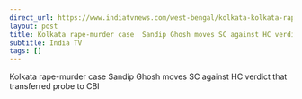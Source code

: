 ```yaml
---
direct_url: https://www.indiatvnews.com/west-bengal/kolkata-kolkata-rape-murder-case-sandip-ghosh-moves-sc-against-hc-verdict-that-transferred-probe-to-cbi-2024-09-04-950414
layout: post
title: Kolkata rape-murder case  Sandip Ghosh moves SC against HC verdict that transferred probe to CBI
subtitle: India TV
tags: []
---
```


Kolkata rape-murder case  Sandip Ghosh moves SC against HC verdict that transferred probe to CBI
